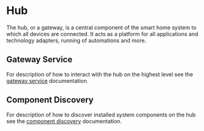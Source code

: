 # Hub

The hub, or a gateway, is a central component of the smart home system to which all devices are connected. 
It acts as a platform for all applications and technology adapters, running of automations and more.

## Gateway Service

For description of how to interact with the hub on the highest level see the [gateway service](/hub/gateway_service.md) documentation.

## Component Discovery

For description of how to discover installed system components on the hub see the [component discovery](/hub/component_discovery.md) documentation.
